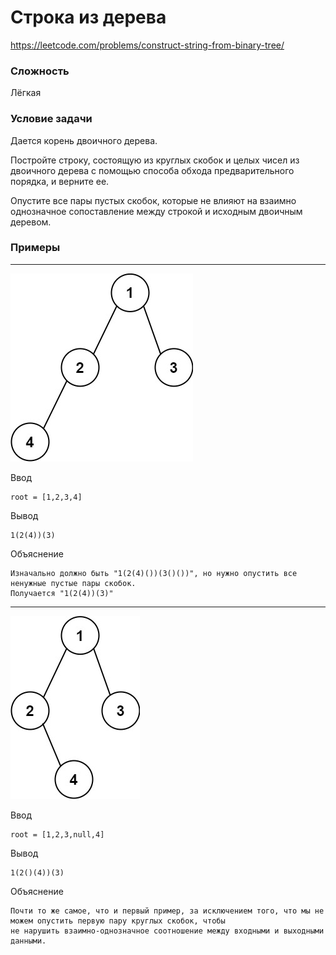# Строка из дерева

https://leetcode.com/problems/construct-string-from-binary-tree/

### Сложность

Лёгкая

### Условие задачи

Дается корень двоичного дерева. 

Постройте строку, состоящую из круглых скобок и целых чисел из двоичного дерева с помощью способа обхода 
предварительного порядка, и верните ее.

Опустите все пары пустых скобок, которые не влияют на взаимно однозначное сопоставление между строкой и 
исходным двоичным деревом.

### Примеры

---

![](readMeImages/imgTree1.jpg)

Ввод
```
root = [1,2,3,4]
```
Вывод
```
1(2(4))(3)
```
Объяснение
```
Изначально должно быть "1(2(4)())(3()())", но нужно опустить все ненужные пустые пары скобок.
Получается "1(2(4))(3)"
```

---

![](readMeImages/imgTree2.jpg)

Ввод
```
root = [1,2,3,null,4]
```
Вывод
```
1(2()(4))(3)
```
Объяснение
```
Почти то же самое, что и первый пример, за исключением того, что мы не можем опустить первую пару круглых скобок, чтобы 
не нарушить взаимно-однозначное соотношение между входными и выходными данными. 
```